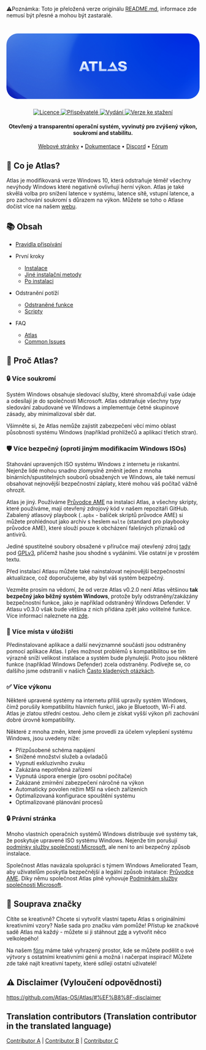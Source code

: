 ⚠️Poznámka: Toto je přeložená verze originálu [README.md](https://github.com/Atlas-OS/Atlas/blob/main/README.md), informace zde nemusí být přesné a mohou být zastaralé.
<h1 align="center">
  <a href="http://atlasos.net"><img src="https://github.com/Atlas-OS/branding/blob/main/github-banner.png" alt="Atlas" width="900" style="border-radius: 30px"></a>
</h1>
  <p align="center">
    <a href="https://github.com/Atlas-OS/Atlas/blob/main/LICENSE">
      <img alt="Licence" src="https://img.shields.io/github/license/atlas-os/atlas?style=for-the-badge&logo=github&color=1A91FF&label=Licence"/>
    </a>
    <a href="https://github.com/Atlas-OS/Atlas/graphs/contributors">
      <img alt="Přispěvatelé" src="https://img.shields.io/github/contributors/atlas-os/atlas?style=for-the-badge&color=1A91FF &label=Přispěvatelé" />
    </a>
    <a href="https://github.com/Atlas-OS/Atlas/releases/latest">
      <img alt="Vydání" src="https://img.shields.io/github/release/atlas-os/atlas?style=for-the-badge&color=1A91FF &label=Vydání" />
    </a>
    <a href="https://github.com/Atlas-OS/Atlas/releases">
      <img alt="Verze ke stažení" src="https://img.shields.io/github/downloads/Atlas-OS/Atlas/total?style=for-the-badge&logo=github&color=1A91FF&label=Verze ke stažení" />
    </a>
  </p>
<h4 align="center">Otevřený a transparentní operační systém, vyvinutý pro zvýšený výkon, soukromí and stabilitu.</h4>

<p align="center">
  <a href="https://atlasos.net">Webové stránky</a>
  •
  <a href="https://docs.atlasos.net">Dokumentace</a>
  •
  <a href="https://discord.atlasos.net" target="_blank">Discord</a>
  •
  <a href="https://forum.atlasos.net">Fórum</a>
</p>

## 🤔 **Co je Atlas?**

Atlas je modifikovaná verze Windows 10, která odstraňuje téměř všechny nevýhody Windows které negativně ovlivňují herní výkon.
Atlas je také skvělá volba pro snížení latence v systému, latence sítě, vstupní latence, a pro zachování soukromí s důrazem na výkon.
Můžete se toho o Atlase dočíst více na našem [webu](https://atlasos.net).

## 📚 **Obsah**

- [Pravidla přispívání](https://docs.atlasos.net/contributions)

- První kroky
  - [Instalace](https://docs.atlasos.net/getting-started/installation)
  - [Jiné instalační metody](https://docs.atlasos.net/getting-started/other-installation-methods/no-usb)
  - [Po instalaci](https://docs.atlasos.net/getting-started/post-installation/drivers)

- Odstranění potíží
  - [Odstraněné funkce](https://docs.atlasos.net/troubleshooting/removed-features)
  - [Scripty](https://docs.atlasos.net/troubleshooting/scripts)

- FAQ
  - [Atlas](https://atlasos.net/faq)
  - [Common Issues](https://docs.atlasos.net/troubleshooting/common-issues/hyper-v/)

## 👀 **Proč Atlas?**

### 🔒 Více soukromí
Systém Windows obsahuje sledovací služby, které shromažďují vaše údaje a odesílají je do společnosti Microsoft. 
Atlas odstraňuje všechny typy sledování zabudované ve Windows a implementuje četné skupinové zásady, aby minimalizoval sběr dat.

Všimněte si, že Atlas nemůže zajistit zabezpečení věcí mimo oblast působnosti systému Windows (například prohlížečů a aplikací třetích stran).

### 🛡️ Více bezpečný (oproti jiným modifikacím Windows ISOs)
Stahování upravených ISO systému Windows z internetu je riskantní. Nejenže lidé mohou snadno zlomyslně změnit jeden z mnoha binárních/spustitelných souborů obsažených ve Windows, ale také nemusí obsahovat nejnovější bezpečnostní záplaty, které mohou váš počítač vážně ohrozit. 

Atlas je jiný. Používáme [Průvodce AME](https://ameliorated.io) na instalaci Atlas, a všechny skripty, které používáme, mají otevřený zdrojový kód v našem repozitáři GitHub. Zabalený atlasový playbook (`.apbx` - balíček skriptů průvodce AME) si můžete prohlédnout jako archiv s heslem `malte` (standard pro playbooky průvodce AME), které slouží pouze k obcházení falešných příznaků od antivirů.

Jediné spustitelné soubory obsažené v příručce mají otevřený zdroj [tady](https://github.com/Atlas-OS/Atlas-Utilities) pod [GPLv3](https://github.com/Atlas-OS/Atlas-Utilities/blob/main/LICENSE), přičemž hashe jsou shodné s vydáními. Vše ostatní je v prostém textu.

Před instalací Atlasu můžete také nainstalovat nejnovější bezpečnostní aktualizace, což doporučujeme, aby byl váš systém bezpečný.

Vezměte prosím na vědomí, že od verze Atlas v0.2.0 není Atlas většinou **tak bezpečný jako běžný systém Windows**, protože byly odstraněny/zakázány bezpečnostní funkce, jako je například odstraněný Windows Defender. V Atlasu v0.3.0 však bude většina z nich přidána zpět jako volitelné funkce. Více informací naleznete na [zde](https://docs.atlasos.net/troubleshooting/removed-features/).

### 🚀 Více místa v úložišti
Předinstalované aplikace a další nevýznamné součásti jsou odstraněny pomocí aplikace Atlas. I přes možnost problémů s kompatibilitou se tím výrazně sníží velikost instalace a systém bude plynulejší. Proto jsou některé funkce (například Windows Defender) zcela odstraněny.
Podívejte se, co dalšího jsme odstranili v našich [Často kladených otázkách](https://docs.atlasos.net/troubleshooting/removed-features).

### ✅ Více výkonu
Některé upravené systémy na internetu příliš upravily systém Windows, čímž porušily kompatibilitu hlavních funkcí, jako je Bluetooth, Wi-Fi atd.
Atlas je zlatou střední cestou. Jeho cílem je získat vyšší výkon při zachování dobré úrovně kompatibility.

Některé z mnoha změn, které jsme provedli za účelem vylepšení systému Windows, jsou uvedeny níže:
- Přizpůsobené schéma napájení
- Snížené množství služeb a ovladačů
- Vypnutí exkluzivního zvuku
- Zakázána nepotřebná zařízení
- Vypnutá úspora energie (pro osobní počítače)
- Zakázané zmírnění zabezpečení náročné na výkon
- Automaticky povolen režim MSI na všech zařízeních
- Optimalizovaná konfigurace spouštění systému
- Optimalizované plánování procesů

### 🔒 Právní stránka
Mnoho vlastních operačních systémů Windows distribuuje své systémy tak, že poskytuje upravené ISO systému Windows. Nejenže tím porušují [podmínky služby společnosti Microsoft](https://www.microsoft.com/en-us/Useterms/Retail/Windows/10/UseTerms_Retail_Windows_10_English.htm), ale není to ani bezpečný způsob instalace.

Společnost Atlas navázala spolupráci s týmem Windows Ameliorated Team, aby uživatelům poskytla bezpečnější a legální způsob instalace: [Průvodce AME](https://ameliorated.io). Díky němu společnost Atlas plně vyhovuje [Podmínkám služby společnosti Microsoft](https://www.microsoft.com/en-us/Useterms/Retail/Windows/10/UseTerms_Retail_Windows_10_English.htm).

## 🎨 Souprava značky
Cítíte se kreativně? Chcete si vytvořit vlastní tapetu Atlas s originálními kreativními vzory? Naše sada pro značku vám pomůže!
Přístup ke značkové sadě Atlas má každý - můžete si ji stáhnout [zde](https://github.com/Atlas-OS/branding/archive/refs/heads/main.zip) a vytvořit něco velkolepého!

Na našem [fóru](https://forum.atlasos.net/t/art-showcase) máme také vyhrazený prostor, kde se můžete podělit o své výtvory s ostatními kreativními génii a možná i načerpat inspiraci! Můžete zde také najít kreativní tapety, které sdílejí ostatní uživatelé!

## ⚠️ Disclaimer (Vyloučení odpovědnosti)
https://github.com/Atlas-OS/Atlas/#%EF%B8%8F-disclaimer

## Translation contributors (Translation contributor in the translated language)
[Contributor A](https://github.com/A) |
[Contributor B](https://github.com/B) |
[Contributor C](https://github.com/C)
